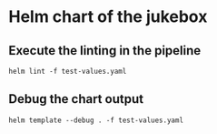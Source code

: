 # Helm chart of the jukebox

## Execute the linting in the pipeline

```shell
helm lint -f test-values.yaml
```

## Debug the chart output
```shell
helm template --debug . -f test-values.yaml
```
